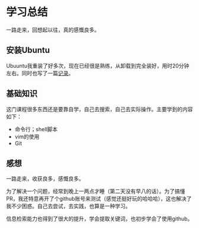 # 学习总结

一路走来，回想起以往，真的感慨良多。

## 安装Ubuntu

Ubuuntu我重装了好多次，现在已经很是熟练，从卸载到完全装好，用时20分钟左右。同时也写了一篇[记录](https://blog.csdn.net/chen_gr/article/details/133968844)。

## 基础知识

这门课程很多东西还是要靠自学，自己去搜索，自己去实际操作。主要学到的内容如下：

- 命令行；shell脚本
- vim的使用
- Git

## 感想

一路走来，收获良多，感慨良多。

为了解决一个问题，经常到晚上一两点才睡（第二天没有早八的话）。为了搞懂PR，我还特意再开了个github账号来测试（感觉还挺好玩的哈哈哈），这也解决了我不少困惑。自己去尝试，去实践，也算是一种学习。

信息检索能力也得到了很大的提升，学会提取关键词，也初步学会了使用github。